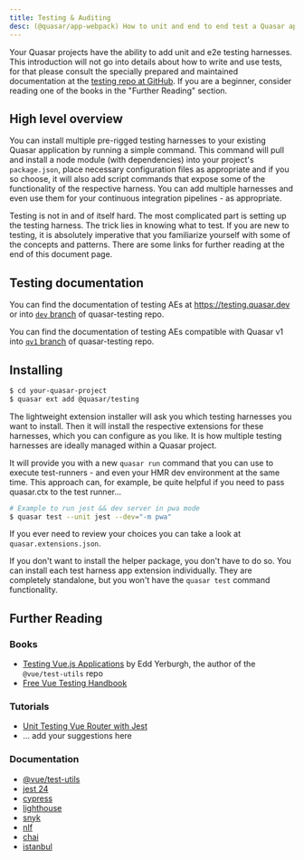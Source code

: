 ```yaml
---
title: Testing & Auditing
desc: (@quasar/app-webpack) How to unit and end to end test a Quasar app.
---
```


Your Quasar projects have the ability to add unit and e2e testing harnesses. This introduction will not go into details about how to write and use tests, for that please consult the specially prepared and maintained documentation at the [testing repo at GitHub](https://github.com/quasarframework/quasar-testing/tree/dev). If you are a beginner, consider reading one of the books in the "Further Reading" section.

## High level overview

You can install multiple pre-rigged testing harnesses to your existing Quasar application by running a simple command. This command will pull and install a node module (with dependencies) into your project's `package.json`, place necessary configuration files as appropriate and if you so choose, it will also add script commands that expose some of the functionality of the respective harness. You can add multiple harnesses and even use them for your continuous integration pipelines - as appropriate.

Testing is not in and of itself hard. The most complicated part is setting up the testing harness. The trick lies in knowing what to test. If you are new to testing, it is absolutely imperative that you familiarize yourself with some of the concepts and patterns. There are some links for further reading at the end of this document page.

## Testing documentation

You can find the documentation of testing AEs at https://testing.quasar.dev or into [`dev` branch](https://github.com/quasarframework/quasar-testing/tree/dev) of quasar-testing repo.

You can find the documentation of testing AEs compatible with Quasar v1 into [`qv1` branch](https://github.com/quasarframework/quasar-testing/tree/qv1) of quasar-testing repo.

<q-btn color="brand-primary" label="Testing AEs documentation" icon-right="launch" no-caps href="https://testing.quasar.dev" target="_blank" />

## Installing

```bash
$ cd your-quasar-project
$ quasar ext add @quasar/testing
```

The lightweight extension installer will ask you which testing harnesses you want to install. Then it will install the respective extensions for these harnesses, which you can configure as you like. It is how multiple testing harnesses are ideally managed within a Quasar project.

It will provide you with a new `quasar run` command that you can use to execute test-runners - and even your HMR dev environment at the same time. This approach can, for example, be quite helpful if you need to pass quasar.ctx to the test runner...

```bash
# Example to run jest && dev server in pwa mode
$ quasar test --unit jest --dev="-m pwa"
```

If you ever need to review your choices you can take a look at `quasar.extensions.json`.

If you don't want to install the helper package, you don't have to do so. You can install each test harness app extension individually. They are completely standalone, but you won't have the `quasar test` command functionality.

## Further Reading

### Books
- [Testing Vue.js Applications](https://www.manning.com/books/testing-vue-js-applications) by Edd Yerburgh, the author of the `@vue/test-utils` repo
- [Free Vue Testing Handbook](https://lmiller1990.github.io/vue-testing-handbook/)

### Tutorials
- [Unit Testing Vue Router with Jest](https://medium.com/js-dojo/unit-testing-vue-router-1d091241312)
- ... add your suggestions here

### Documentation
- [@vue/test-utils](https://test-utils.vuejs.org)
- [jest 24](https://facebook.github.io/jest/)
- [cypress](https://docs.cypress.io/guides/core-concepts/introduction-to-cypress.html#Cypress-Is-Simple)
- [lighthouse](https://developers.google.com/web/tools/lighthouse/#cli)
- [snyk](https://snyk.io/test)
- [nlf](https://www.npmjs.com/package/nlf)
- [chai](http://www.chaijs.com/)
- [istanbul](https://istanbul.js.org/)
